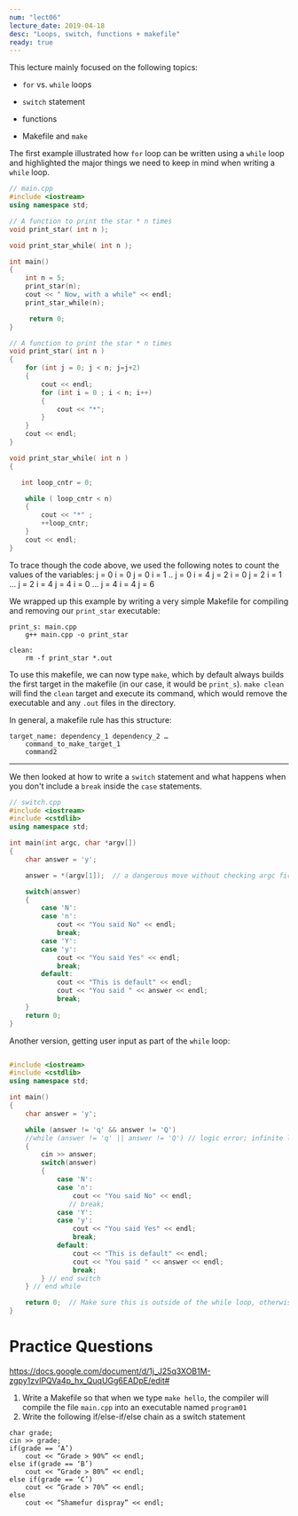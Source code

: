 ```yaml
---
num: "lect06"
lecture_date: 2019-04-18
desc: "Loops, switch, functions + makefile"
ready: true
---
```


This lecture mainly focused on the following topics:

* `for` vs. `while` loops

* `switch` statement

* functions

* Makefile and `make`

The first example illustrated how `for` loop can be written using a `while` loop and highlighted the major things we need to keep in mind when writing a `while` loop.

```cpp
// main.cpp
#include <iostream>
using namespace std;

// A function to print the star * n times
void print_star( int n );

void print_star_while( int n );

int main()
{
    int n = 5;
    print_star(n);
    cout << " Now, with a while" << endl;
    print_star_while(n);

     return 0;
}

// A function to print the star * n times
void print_star( int n )
{
    for (int j = 0; j < n; j=j+2)
    {
        cout << endl;
        for (int i = 0 ; i < n; i++)
        {
            cout << "*";
        }
    }
    cout << endl;
}

void print_star_while( int n )
{

   int loop_cntr = 0;

    while ( loop_cntr < n)
    {
        cout << "*" ;
        ++loop_cntr;
    }
    cout << endl;
}
```

To trace though the code above, we used the following notes to count the values of the variables:
    j = 0   i = 0
    j = 0   i = 1
    ..
    j = 0   i = 4
    j = 2   i = 0
    j = 2   i = 1
    ...
    j = 2   i = 4
    j = 4   i = 0
    ...
    j = 4   i = 4
    j = 6

We wrapped up this example by writing a very simple Makefile for compiling and removing our `print_star` executable:

```
print_s: main.cpp
	g++ main.cpp -o print_star

clean:
	rm -f print_star *.out
```

To use this makefile, we can now type `make`, which by default always builds the first target in the makefile (in our case, it would be `print_s`).
`make clean` will find the `clean` target and execute its command, which would remove the executable and any `.out` files in the directory.

In general, a makefile rule has this structure:

    target_name: dependency_1 dependency_2 …
        command_to_make_target_1
        command2

-------

We then looked at how to write a `switch` statement and what happens when you don't include a `break` inside the `case` statements.

```cpp
// switch.cpp
#include <iostream>
#include <cstdlib>
using namespace std;

int main(int argc, char *argv[])
{
    char answer = 'y';

    answer = *(argv[1]);  // a dangerous move without checking argc first

    switch(answer)
    {
        case 'N':
        case 'n':
            cout << "You said No" << endl;
            break;
        case 'Y':
        case 'y':
            cout << "You said Yes" << endl;
            break;
        default:
            cout << "This is default" << endl;
            cout << "You said " << answer << endl;
            break;
    }
    return 0;
}
```

Another version, getting user input as part of the `while` loop:
```cpp

#include <iostream>
#include <cstdlib>
using namespace std;

int main()
{
    char answer = 'y';

    while (answer != 'q' && answer != 'Q')
    //while (answer != 'q' || answer != 'Q') // logic error; infinite loop
    {
        cin >> answer;
        switch(answer)
        {
            case 'N':
            case 'n':
                cout << "You said No" << endl;
               // break;
            case 'Y':
            case 'y':
                cout << "You said Yes" << endl;
                break;
            default:
                cout << "This is default" << endl;
                cout << "You said " << answer << endl;
                break;
        } // end switch
    } // end while

    return 0;  // Make sure this is outside of the while loop, otherwise, the program will exit too soon
}
```
# Practice Questions
https://docs.google.com/document/d/1j_J25q3XOB1M-zgpy1zvIPQVa4p_hx_QuqUGg6EADpE/edit#
1. Write a Makefile so that when we type `make hello`, the compiler will compile the file `main.cpp` into an executable named `program01`
2. Write the following if/else-if/else chain as a switch statement
```
char grade;
cin >> grade;
if(grade == ‘A’)
	cout << “Grade > 90%” << endl;
else if(grade == ‘B’)
	cout << “Grade > 80%” << endl;
else if(grade == ‘C’)
	cout << “Grade > 70%” << endl;
else
	cout << “Shamefur dispray” << endl; 
```
